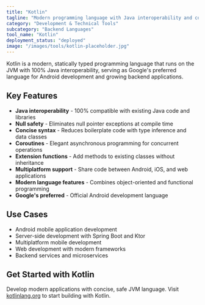 ```yaml
---
title: "Kotlin"
tagline: "Modern programming language with Java interoperability and concise syntax"
category: "Development & Technical Tools"
subcategory: "Backend Languages"
tool_name: "Kotlin"
deployment_status: "deployed"
image: "/images/tools/kotlin-placeholder.jpg"
---
```

Kotlin is a modern, statically typed programming language that runs on the JVM with 100% Java interoperability, serving as Google's preferred language for Android development and growing backend applications.

## Key Features

- **Java interoperability** - 100% compatible with existing Java code and libraries
- **Null safety** - Eliminates null pointer exceptions at compile time
- **Concise syntax** - Reduces boilerplate code with type inference and data classes
- **Coroutines** - Elegant asynchronous programming for concurrent operations
- **Extension functions** - Add methods to existing classes without inheritance
- **Multiplatform support** - Share code between Android, iOS, and web applications
- **Modern language features** - Combines object-oriented and functional programming
- **Google's preferred** - Official Android development language

## Use Cases

- Android mobile application development
- Server-side development with Spring Boot and Ktor
- Multiplatform mobile development
- Web development with modern frameworks
- Backend services and microservices

## Get Started with Kotlin

Develop modern applications with concise, safe JVM language. Visit [kotlinlang.org](https://kotlinlang.org) to start building with Kotlin.